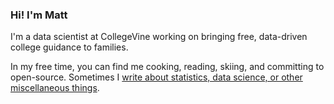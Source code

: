 ### Hi! I'm **Matt**

I'm a data scientist at CollegeVine working on bringing free, data-driven college guidance to families. 

In my free time, you can find me cooking, reading, skiing, and committing to open-source. Sometimes I [write about statistics, data science, or other miscellaneous things](https://mrkaye97.github.io/blog/).
